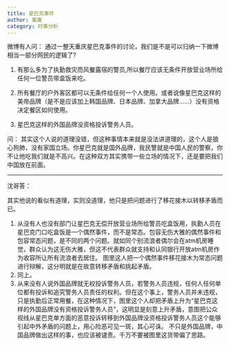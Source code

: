 ```yaml
---
title: 星巴克事件
author: 寓庸
category: 时事分析
---
```

微博有人问：
通过一整天重庆星巴克事件的讨论，我们是不是可以归纳一下微博相当一部分网民的逻辑了?

1. 有那么多为了执勤救灾而风餐露宿的警员,所以餐厅应该无条件开放营业场所给任何一位警员带盒饭来吃。

2. 所有餐厅的户外客区都可以无条件给任何一个人使用。或者说像星巴克这样的美帝品牌（是不是应该加上韩国品牌、日本品牌、加拿大品牌......）没有资格决定餐区如何使用。

3. 星巴克这样的外国品牌没资格投诉警务人员。

问：
其实这个人说的道理没错，但这种事情本来就是没法讲道理的，这个人是狼心狗肺，没有家国立场。你星巴克就是国外品牌，我民警就是中国人民的警察，你不让他吃我们就是不高兴。在这种双方其实携带一些立场的情况下，还是要把我们中国放在前面。
***
沈哥答：

其实他说的看似有道理，实则没道理，他只是把问题进行了移花接木以转移矛盾而已。

 1. 从没有人也没有部门让星巴克无偿开放营业场所给警员吃盒饭用，执勤人员在星巴克门口吃盒饭是一个偶然事件，而不是常态。包容无伤大雅的偶然事件和包容常态问题，是不同的两个问题。就如同个别流浪者偶尔会在atm机房睡觉，群众认为这无伤大雅，但这不代表群众就支持和认同银行开放atm机房作为收容所让所有流浪者去居住。 图里这人把一个偶然事件移花接木为常态问题进行辩解，这分明就是在故意转移矛盾和挑起矛盾。
 2. 同上。
 3. 从来没有人说外国品牌就无权投诉警务人员，若警务人员违规，任何人任何单位都有投诉和追究警务人员责任的权利。但在这个事上，警务人员并未违规，只是执勤后正常用餐，在这种情况下，图里这个人却把矛盾上升为“星巴克这样的外国品牌没有资格投诉警务人员”，这明显是刻意上升矛盾，意图把公众视线从星巴克单方面的恶意投诉转移到外国品牌没资格投诉警务人员这个能够引起中外矛盾的问题上，用心险恶可见一斑，其心可诛。 不只是外国品牌，中国品牌做出这样的事，也应该被谴责。千万不要被图里这货带偏了思路。